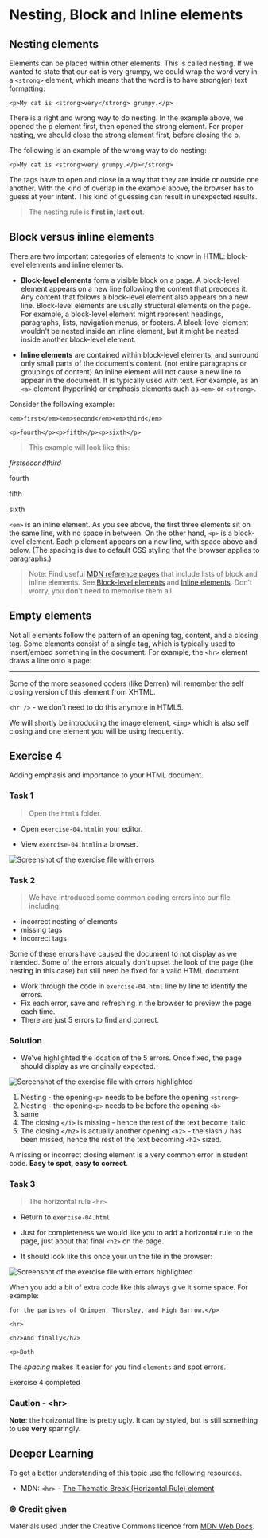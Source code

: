 # Nesting, Block and Inline elements

## Nesting elements

Elements can be placed within other elements. This is called nesting. If we wanted to state that our cat is very grumpy, we could wrap the word very in a `<strong>` element, which means that the word is to have strong(er) text formatting:

```
<p>My cat is <strong>very</strong> grumpy.</p>
```

There is a right and wrong way to do nesting. In the example above, we opened the p element first, then opened the strong element. For proper nesting, we should close the strong element first, before closing the p.

The following is an example of the wrong way to do nesting:

```
<p>My cat is <strong>very grumpy.</p></strong>
```

The tags have to open and close in a way that they are inside or outside one another. With the kind of overlap in the example above, the browser has to guess at your intent. This kind of guessing can result in unexpected results.

> The nesting rule is **first in, last out**.

## Block versus inline elements

There are two important categories of elements to know in HTML: block-level elements and inline elements.

- **Block-level elements** form a visible block on a page. A block-level element appears on a new line following the content that precedes it. Any content that follows a block-level element also appears on a new line. Block-level elements are usually structural elements on the page. For example, a block-level element might represent headings, paragraphs, lists, navigation menus, or footers. A block-level element wouldn't be nested inside an inline element, but it might be nested inside another block-level element.

- **Inline elements** are contained within block-level elements, and surround only small parts of the document’s content. (not entire paragraphs or groupings of content) An inline element will not cause a new line to appear in the document. It is typically used with text. For example, as an `<a>` element (hyperlink) or emphasis elements such as `<em>` or `<strong>`.

Consider the following example:

```
<em>first</em><em>second</em><em>third</em>

<p>fourth</p><p>fifth</p><p>sixth</p>
```

> This example will look like this:

<em>first</em><em>second</em><em>third</em>

<p>fourth</p><p>fifth</p><p>sixth</p>

`<em>` is an inline element. As you see above, the first three elements sit on the same line, with no space in between. On the other hand, `<p>` is a block-level element. Each p element appears on a new line, with space above and below. (The spacing is due to default CSS styling that the browser applies to paragraphs.)

> Note: Find useful [MDN reference pages](https://developer.mozilla.org/en-US/docs/Web/HTML/Reference) that include lists of block and inline elements. See [Block-level elements](https://developer.mozilla.org/en-US/docs/Web/HTML/Block-level_elements) and [Inline elements](https://developer.mozilla.org/en-US/docs/Web/HTML/Inline_elements). Don't worry, you don't need to memorise them all.

## Empty elements

Not all elements follow the pattern of an opening tag, content, and a closing tag. Some elements consist of a single tag, which is typically used to insert/embed something in the document. For example, the `<hr>` element draws a line onto a page:

<hr> 

Some of the more seasoned coders (like Derren) will remember the self closing version of this element from XHTML.

`<hr />` - we don't need to do this anymore in HTML5.

We will shortly be introducing the image element, `<img>` which is also self closing and one element you will be using frequently.

<!-- div class="exercise" -->
## Exercise 4

Adding emphasis and importance to your HTML document.

### Task 1

> Open the `html4` folder.

- Open `exercise-04.html`in your editor.

- View `exercise-04.html`in a browser.

<img src="media/nesting.png" alt="Screenshot of the exercise file with errors">

### Task 2

> We have introduced some common coding errors into our file including:

- incorrect nesting of elements
- missing tags
- incorrect tags

Some of these errors have caused the document to not display as we intended. Some of the errors atcually don't upset the look of the page (the nesting in this case) but still need be fixed for a valid HTML document.

- Work through the code in `exercise-04.html` line by line to identify the errors.
- Fix each error, save and refreshing in the browser to preview the page each time.
- There are just 5 errors to find and correct.

### Solution

- We've highlighted the location of the 5 errors. Once fixed, the page should display as we originally expected.

<img src="media/nesting-errors.png" alt="Screenshot of the exercise file with errors highlighted">

1. Nesting - the opening`<p>` needs to be before the opening `<strong>`
1. Nesting - the opening`<p>` needs to be before the opening `<b>`
1. same
1. The closing `</i>` is missing - hence the rest of the text become italic
1. The closing `</h2>` is actually another opening `<h2>` - the slash `/` has been missed, hence the rest of the text becoming `<h2>` sized.

A missing or incorrect closing element is a very common error in student code. **Easy to spot, easy to correct**.

### Task 3

> The horizontal rule `<hr>`

- Return to `exercise-04.html`

- Just for completeness we would like you to add a horizontal rule to the page, just about that final `<h2>` on the page.

- It should look like this once your un the file in the browser:

<img src="media/hr-added.png" alt="Screenshot of the exercise file with errors highlighted">

When you add a bit of extra code like this always give it some space. For example:

```
for the parishes of Grimpen, Thorsley, and High Barrow.</p>

<hr>

<h2>And finally</h2>

<p>Both 

```


The *spacing* makes it easier for you find `elements` and spot errors.

<!-- end div -->


<p class="submit-work">Exercise 4 completed</p>



<h3 class="warning">Caution - &lt;hr&gt;</h3>

**Note**: the horizontal line is pretty ugly. It can by styled, but is still something to use **very** sparingly. 



<h2 class="deep">Deeper Learning</h2>

To get a better understanding of this topic use the following resources.

- MDN: `<hr>` - [The Thematic Break (Horizontal Rule) element](https://developer.mozilla.org/en-US/docs/Web/HTML/Element/hr)


### &copy; Credit given

Materials used under the Creative Commons licence from [MDN Web Docs](https://developer.mozilla.org/en-US/docs/Web/HTML).